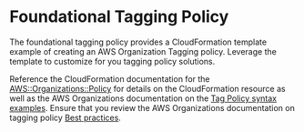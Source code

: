 # Foundational Tagging Policy

The foundational tagging policy provides a CloudFormation template example of creating an AWS Organization Tagging policy. Leverage the template to customize for you tagging policy solutions.

Reference the CloudFormation documentation for the [AWS::Organizations::Policy](https://docs.aws.amazon.com/AWSCloudFormation/latest/UserGuide/aws-resource-organizations-policy.html) for details on the CloudFormation resource as well as the AWS Organizations documentation on the [Tag Policy syntax examples](https://docs.aws.amazon.com/organizations/latest/userguide/orgs_manage_policies_example-tag-policies.html). Ensure that you review the AWS Organizations documentation on tagging policy [Best practices](https://docs.aws.amazon.com/organizations/latest/userguide/orgs_manage_policies_tag-policies-best-practices.html).
